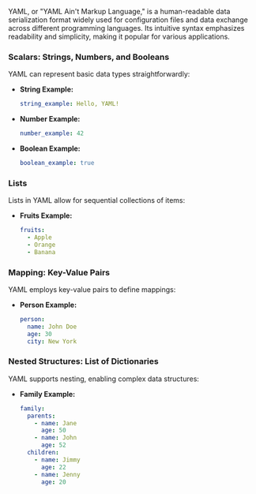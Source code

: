 YAML, or "YAML Ain't Markup Language," is a human-readable data serialization format widely used for configuration files and data exchange across different programming languages. Its intuitive syntax emphasizes readability and simplicity, making it popular for various applications.

### Scalars: Strings, Numbers, and Booleans

YAML can represent basic data types straightforwardly:

- **String Example:**
  ```yaml
  string_example: Hello, YAML!
  ```

- **Number Example:**
  ```yaml
  number_example: 42
  ```

- **Boolean Example:**
  ```yaml
  boolean_example: true
  ```

### Lists

Lists in YAML allow for sequential collections of items:

- **Fruits Example:**
  ```yaml
  fruits:
    - Apple
    - Orange
    - Banana
  ```

### Mapping: Key-Value Pairs

YAML employs key-value pairs to define mappings:

- **Person Example:**
  ```yaml
  person:
    name: John Doe
    age: 30
    city: New York
  ```

### Nested Structures: List of Dictionaries

YAML supports nesting, enabling complex data structures:

- **Family Example:**
  ```yaml
  family:
    parents:
      - name: Jane
        age: 50
      - name: John
        age: 52
    children:
      - name: Jimmy
        age: 22
      - name: Jenny
        age: 20
  ```
